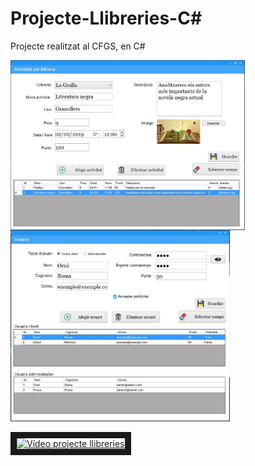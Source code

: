 # Projecte-Llibreries-C#
Projecte realitzat al CFGS, en C#

<img src="CapturaLlibreries.JPG" width="375" height="272" align="top" alt="imatge llibreries"> <img src="CapturaUsuaris.JPG" width="351" height="306" alt="imatge usuaris">


<a href="https://youtu.be/K4G4qXWU5KI" target="_blank"><img src="https://youtu.be/K4G4qXWU5KI/0.jpg" 
alt="Vídeo projecte llibreries" width="240" height="180" border="10" /></a>
